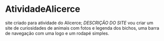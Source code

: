 # AtividadeAlicerce
site criado para atividade do Alicerce;
          *DESCRIÇÂO DO SITE*
    vou criar um site de curiosidades de animais 
    com fotos e legenda dos bichos, uma barra de
     navegação com uma logo e um rodapé simples. 
